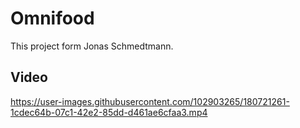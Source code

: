 # Omnifood

This project form Jonas Schmedtmann.

## Video
https://user-images.githubusercontent.com/102903265/180721261-1cdec64b-07c1-42e2-85dd-d461ae6cfaa3.mp4


